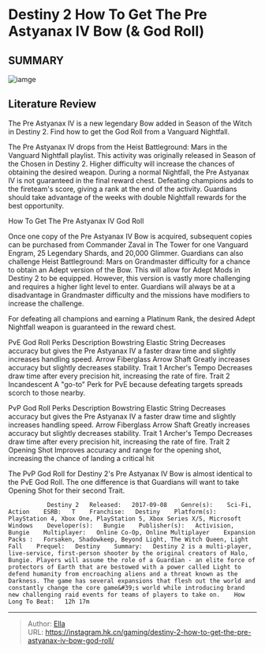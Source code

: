 # Destiny 2 How To Get The Pre Astyanax IV Bow (&amp; God Roll)


## SUMMARY 

![iamge](https://static1.srcdn.com/wordpress/wp-content/uploads/2023/10/destiny-2-how-to-get-the-pre-astyanax-iv-bow-god-roll.jpg)

## Literature Review

The Pre Astyanax IV is a new legendary Bow added in Season of the Witch in Destiny 2. Find how to get the God Roll from a Vanguard Nightfall.





The Pre Astyanax IV drops from the Heist Battleground: Mars in the Vanguard Nightfall playlist. This activity was originally released in Season of the Chosen in Destiny 2. Higher difficulty will increase the chances of obtaining the desired weapon. During a normal Nightfall, the Pre Astyanax IV is not guaranteed in the final reward chest. Defeating champions adds to the fireteam&#39;s score, giving a rank at the end of the activity. Guardians should take advantage of the weeks with double Nightfall rewards for the best opportunity.





 How To Get The Pre Astyanax IV God Roll 
          

Once one copy of the Pre Astyanax IV Bow is acquired, subsequent copies can be purchased from Commander Zaval in The Tower for one Vanguard Engram, 25 Legendary Shards, and 20,000 Glimmer. Guardians can also challenge Heist Battleground: Mars on Grandmaster difficulty for a chance to obtain an Adept version of the Bow. This will allow for Adept Mods in Destiny 2 to be equipped. However, this version is vastly more challenging and requires a higher light level to enter. Guardians will always be at a disadvantage in Grandmaster difficulty and the missions have modifiers to increase the challenge.



For defeating all champions and earning a Platinum Rank, the desired Adept Nightfall weapon is guaranteed in the reward chest.







 PvE God Roll  Perks  Description   Bowstring  Elastic String  Decreases accuracy but gives the Pre Astyanax IV a faster draw time and slightly increases handling speed.   Arrow  Fiberglass Arrow Shaft  Greatly increases accuracy but slightly decreases stability.   Trait 1  Archer&#39;s Tempo  Decreases draw time after every precision hit, increasing the rate of fire.   Trait 2  Incandescent  A &#34;go-to&#34; Perk for PvE because defeating targets spreads scorch to those nearby.   



 PvP God Roll  Perks  Description   Bowstring  Elastic String  Decreases accuracy but gives the Pre Astyanax IV a faster draw time and slightly increases handling speed.   Arrow  Fiberglass Arrow Shaft  Greatly increases accuracy but slightly decreases stability.   Trait 1  Archer&#39;s Tempo  Decreases draw time after every precision hit, increasing the rate of fire.   Trait 2  Opening Shot  Improves accuracy and range for the opening shot, increasing the chance of landing a critical hit   



The PvP God Roll for Destiny 2&#39;s Pre Astyanax IV Bow is almost identical to the PvE God Roll. The one difference is that Guardians will want to take Opening Shot for their second Trait.

               Destiny 2   Released:   2017-09-08    Genre(s):    Sci-Fi, Action    ESRB:   T    Franchise:   Destiny    Platform(s):   PlayStation 4, Xbox One, PlayStation 5, Xbox Series X/S, Microsoft Windows    Developer(s):   Bungie    Publisher(s):   Activision, Bungie    Multiplayer:   Online Co-Op, Online Multiplayer    Expansion Packs :   Forsaken, Shadowkeep, Beyond Light, The Witch Queen, Light Fall    Prequel:   Destiny    Summary:   Destiny 2 is a multi-player, live-service, first-person shooter by the original creators of Halo, Bungie. Players will assume the role of a Guardian - an elite force of protectors of Earth that are bestowed with a power called Light to defend humanity from encroaching aliens and a threat known as the Darkness. The game has several expansions that flesh out the world and constantly change the core game&#39;s world while introducing brand new challenging raid events for teams of players to take on.    How Long To Beat:   12h 17m      

---

> Author: [Ella](https://instagram.hk.cn/)  
> URL: https://instagram.hk.cn/gaming/destiny-2-how-to-get-the-pre-astyanax-iv-bow-god-roll/  

